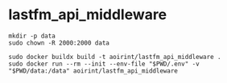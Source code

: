 # lastfm_api_middleware

```shell
mkdir -p data
sudo chown -R 2000:2000 data

sudo docker buildx build -t aoirint/lastfm_api_middleware .
sudo docker run --rm --init --env-file "$PWD/.env" -v "$PWD/data:/data" aoirint/lastfm_api_middleware
```
